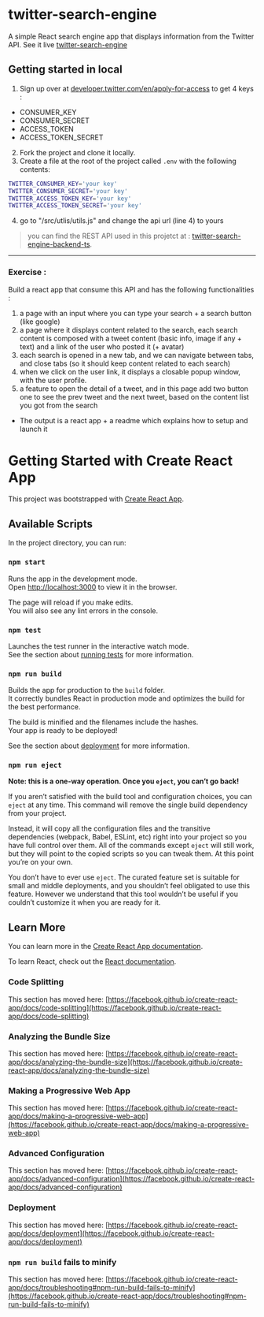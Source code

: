 # twitter-search-engine

A simple React search engine app that displays information from the Twitter API.
See it live [twitter-search-engine](https://twitter-search-engine-react.herokuapp.com/)

## Getting started in local

1. Sign up over at [developer.twitter.com/en/apply-for-access](https://developer.twitter.com/en/apply-for-access) to get 4 keys :

- CONSUMER_KEY
- CONSUMER_SECRET
- ACCESS_TOKEN
- ACCESS_TOKEN_SECRET

2. Fork the project and clone it locally.
3. Create a file at the root of the project called `.env` with the following contents:

```sh
TWITTER_CONSUMER_KEY='your key'
TWITTER_CONSUMER_SECRET='your key'
TWITTER_ACCESS_TOKEN_KEY='your key'
TWITTER_ACCESS_TOKEN_SECRET='your key'
```

4. go to "/src/utlis/utils.js" and change the api url (line 4) to yours

> you can find the REST API used in this projetct at : [twitter-search-engine-backend-ts](https://github.com/M-JARIDI/twitter-search-engine-backend-ts).

---

### Exercise :

Build a react app that consume this API and has the following functionalities :

1. a page with an input where you can type your search + a search button (like google)
2. a page where it displays content related to the search, each search content is composed with a tweet content (basic info, image if any + text) and a link of the user who posted it (+ avatar)
3. each search is opened in a new tab, and we can navigate between tabs, and close tabs (so it should keep content related to each search)
4. when we click on the user link, it displays a closable popup window, with the user profile.
5. a feature to open the detail of a tweet, and in this page add two button one to see the prev tweet and the next tweet, based on the content list you got from the search

- The output is a react app + a readme which explains how to setup and launch it

# Getting Started with Create React App

This project was bootstrapped with [Create React App](https://github.com/facebook/create-react-app).

## Available Scripts

In the project directory, you can run:

### `npm start`

Runs the app in the development mode.\
Open [http://localhost:3000](http://localhost:3000) to view it in the browser.

The page will reload if you make edits.\
You will also see any lint errors in the console.

### `npm test`

Launches the test runner in the interactive watch mode.\
See the section about [running tests](https://facebook.github.io/create-react-app/docs/running-tests) for more information.

### `npm run build`

Builds the app for production to the `build` folder.\
It correctly bundles React in production mode and optimizes the build for the best performance.

The build is minified and the filenames include the hashes.\
Your app is ready to be deployed!

See the section about [deployment](https://facebook.github.io/create-react-app/docs/deployment) for more information.

### `npm run eject`

**Note: this is a one-way operation. Once you `eject`, you can’t go back!**

If you aren’t satisfied with the build tool and configuration choices, you can `eject` at any time. This command will remove the single build dependency from your project.

Instead, it will copy all the configuration files and the transitive dependencies (webpack, Babel, ESLint, etc) right into your project so you have full control over them. All of the commands except `eject` will still work, but they will point to the copied scripts so you can tweak them. At this point you’re on your own.

You don’t have to ever use `eject`. The curated feature set is suitable for small and middle deployments, and you shouldn’t feel obligated to use this feature. However we understand that this tool wouldn’t be useful if you couldn’t customize it when you are ready for it.

## Learn More

You can learn more in the [Create React App documentation](https://facebook.github.io/create-react-app/docs/getting-started).

To learn React, check out the [React documentation](https://reactjs.org/).

### Code Splitting

This section has moved here: [https://facebook.github.io/create-react-app/docs/code-splitting](https://facebook.github.io/create-react-app/docs/code-splitting)

### Analyzing the Bundle Size

This section has moved here: [https://facebook.github.io/create-react-app/docs/analyzing-the-bundle-size](https://facebook.github.io/create-react-app/docs/analyzing-the-bundle-size)

### Making a Progressive Web App

This section has moved here: [https://facebook.github.io/create-react-app/docs/making-a-progressive-web-app](https://facebook.github.io/create-react-app/docs/making-a-progressive-web-app)

### Advanced Configuration

This section has moved here: [https://facebook.github.io/create-react-app/docs/advanced-configuration](https://facebook.github.io/create-react-app/docs/advanced-configuration)

### Deployment

This section has moved here: [https://facebook.github.io/create-react-app/docs/deployment](https://facebook.github.io/create-react-app/docs/deployment)

### `npm run build` fails to minify

This section has moved here: [https://facebook.github.io/create-react-app/docs/troubleshooting#npm-run-build-fails-to-minify](https://facebook.github.io/create-react-app/docs/troubleshooting#npm-run-build-fails-to-minify)

